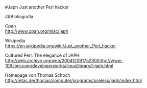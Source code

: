 #Japh
Just another Perl hacker


##Bibliografía  
  
Cpan  
http://www.cpan.org/misc/japh  
  
Wikipedia  
https://en.wikipedia.org/wiki/Just_another_Perl_hacker  
   
Cultured Perl: The elegance of JAPH  
http://web.archive.org/web/20041209175230/http://www-106.ibm.com/developerworks/linux/library/l-japh.html  
  
Homepage von Thomas Schoch    
http://retas.de/thomas/computer/programs/useless/japh/index.html  
  


